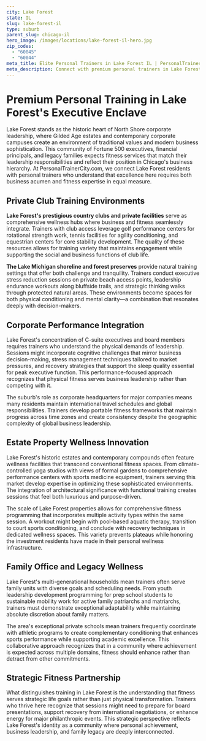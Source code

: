 ```yaml
---
city: Lake Forest
state: IL
slug: lake-forest-il
type: suburb
parent_slug: chicago-il
hero_image: /images/locations/lake-forest-il-hero.jpg
zip_codes:
  - "60045"
  - "60044"
meta_title: Elite Personal Trainers in Lake Forest IL | PersonalTrainerCity.com
meta_description: Connect with premium personal trainers in Lake Forest. Find exclusive fitness coaches for historic estate living, corporate executive wellness, and North Shore private club access.
---
```


# Premium Personal Training in Lake Forest's Executive Enclave

Lake Forest stands as the historic heart of North Shore corporate leadership, where Gilded Age estates and contemporary corporate campuses create an environment of traditional values and modern business sophistication. This community of Fortune 500 executives, financial principals, and legacy families expects fitness services that match their leadership responsibilities and reflect their position in Chicago's business hierarchy. At PersonalTrainerCity.com, we connect Lake Forest residents with personal trainers who understand that excellence here requires both business acumen and fitness expertise in equal measure.

## Private Club Training Environments

**Lake Forest's prestigious country clubs and private facilities** serve as comprehensive wellness hubs where business and fitness seamlessly integrate. Trainers with club access leverage golf performance centers for rotational strength work, tennis facilities for agility conditioning, and equestrian centers for core stability development. The quality of these resources allows for training variety that maintains engagement while supporting the social and business functions of club life.

**The Lake Michigan shoreline and forest preserves** provide natural training settings that offer both challenge and tranquility. Trainers conduct executive stress reduction sessions on private beach access points, leadership endurance workouts along bluffside trails, and strategic thinking walks through protected natural areas. These environments become spaces for both physical conditioning and mental clarity—a combination that resonates deeply with decision-makers.

## Corporate Performance Integration

Lake Forest's concentration of C-suite executives and board members requires trainers who understand the physical demands of leadership. Sessions might incorporate cognitive challenges that mirror business decision-making, stress management techniques tailored to market pressures, and recovery strategies that support the sleep quality essential for peak executive function. This performance-focused approach recognizes that physical fitness serves business leadership rather than competing with it.

The suburb's role as corporate headquarters for major companies means many residents maintain international travel schedules and global responsibilities. Trainers develop portable fitness frameworks that maintain progress across time zones and create consistency despite the geographic complexity of global business leadership.

## Estate Property Wellness Innovation

Lake Forest's historic estates and contemporary compounds often feature wellness facilities that transcend conventional fitness spaces. From climate-controlled yoga studios with views of formal gardens to comprehensive performance centers with sports medicine equipment, trainers serving this market develop expertise in optimizing these sophisticated environments. The integration of architectural significance with functional training creates sessions that feel both luxurious and purpose-driven.

The scale of Lake Forest properties allows for comprehensive fitness programming that incorporates multiple activity types within the same session. A workout might begin with pool-based aquatic therapy, transition to court sports conditioning, and conclude with recovery techniques in dedicated wellness spaces. This variety prevents plateaus while honoring the investment residents have made in their personal wellness infrastructure.

## Family Office and Legacy Wellness

Lake Forest's multi-generational households mean trainers often serve family units with diverse goals and scheduling needs. From youth leadership development programming for prep school students to sustainable mobility work for active family patriarchs and matriarchs, trainers must demonstrate exceptional adaptability while maintaining absolute discretion about family matters.

The area's exceptional private schools mean trainers frequently coordinate with athletic programs to create complementary conditioning that enhances sports performance while supporting academic excellence. This collaborative approach recognizes that in a community where achievement is expected across multiple domains, fitness should enhance rather than detract from other commitments.

## Strategic Fitness Partnership

What distinguishes training in Lake Forest is the understanding that fitness serves strategic life goals rather than just physical transformation. Trainers who thrive here recognize that sessions might need to prepare for board presentations, support recovery from international negotiations, or enhance energy for major philanthropic events. This strategic perspective reflects Lake Forest's identity as a community where personal achievement, business leadership, and family legacy are deeply interconnected.